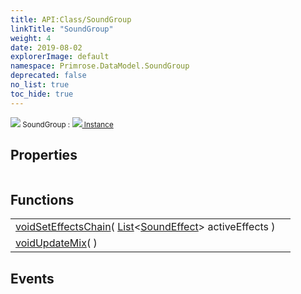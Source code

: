 ```yaml
---
title: API:Class/SoundGroup
linkTitle: "SoundGroup"
weight: 4
date: 2019-08-02
explorerImage: default
namespace: Primrose.DataModel.SoundGroup
deprecated: false
no_list: true
toc_hide: true
---
```

<small class="inheritance">
<span class="" href="/docs/api-reference/Class/SoundGroup"><img src="/icons/silk/default.png"/>&nbsp;SoundGroup</span>&nbsp;:&nbsp;<a class="" href="/docs/api-reference/Class/Instance"><img src="/icons/silk/default.png"/>&nbsp;Instance</a></small>
 
## Properties
 
<table class="studiohide">
<tbody>
</tbody>
</table>
 
## Functions
 
<table class="studiohide">
<tbody>
<tr class="function-row ">
<td style="vertical-align:top;white-space:normal;">
<div>
<a class="type" href="/docs/api-reference/System/void">void</a><span class="method-body" style="text-indent: -2em;"><a class="method-name  " href="SetEffectsChain">SetEffectsChain</a></span><span style="display: inline-block">( <span class="param" style="white-space: nowrap"><a class="type" href="/docs/api-reference/System/List">List</a><<a class="type" href="/docs/api-reference/Class/SoundEffect">SoundEffect</a>> activeEffects</span> )</span></span></div></td>
<td style="vertical-align:top;white-space:normal;">
</td>
</tr>

<tr class="function-row ">
<td style="vertical-align:top;white-space:normal;">
<div>
<a class="type" href="/docs/api-reference/System/void">void</a><span class="method-body" style="text-indent: -2em;"><a class="method-name  " href="UpdateMix">UpdateMix</a></span><span style="display: inline-block">( <span class="param" style="white-space: nowrap"></span> )</span></span></div></td>
<td style="vertical-align:top;white-space:normal;">
</td>
</tr>

</tbody>
</table>
 
## Events
 
<table class="studiohide">
<tbody>
</tbody>
</table>
<b>
</b>
<div class="inheritors">
<ul class="root">
</ul>
</div>
